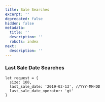 ```yaml
---
title: Sale Searches
excerpt: ''
deprecated: false
hidden: false
metadata:
  title: ''
  description: ''
  robots: index
next:
  description: ''
---
```

### Last Sale Date Searches

```
let request = {
  size: 100,
  last_sale_date: '2019-02-13', //YYY-MM-DD
  last_sale_date_operator: 'gt'
}
```
